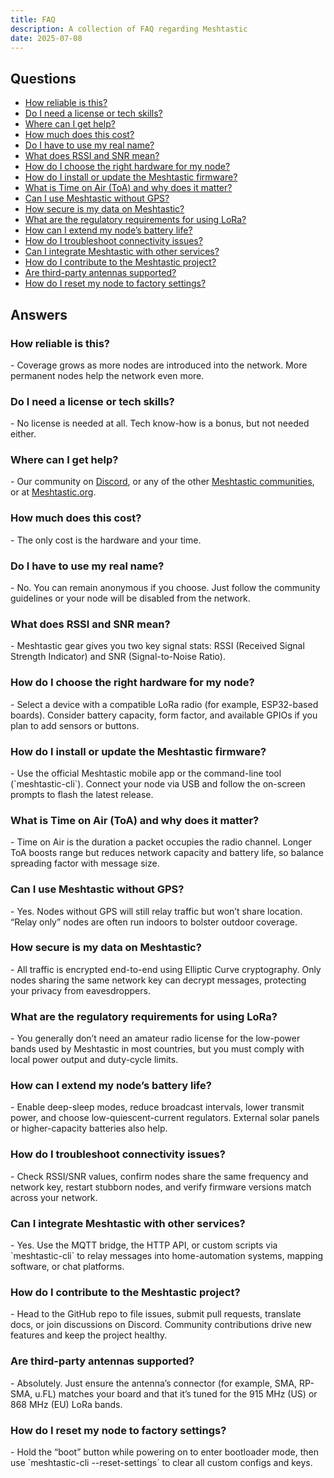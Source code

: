 ```yaml
---
title: FAQ
description: A collection of FAQ regarding Meshtastic
date: 2025-07-08
---
```

## Questions

- [How reliable is this?](#q1)  
- [Do I need a license or tech skills?](#q2)  
- [Where can I get help?](#q3)  
- [How much does this cost?](#q4)  
- [Do I have to use my real name?](#q5)  
- [What does RSSI and SNR mean?](#q6)  
- [How do I choose the right hardware for my node?](#q7)  
- [How do I install or update the Meshtastic firmware?](#q8)  
- [What is Time on Air (ToA) and why does it matter?](#q9)  
- [Can I use Meshtastic without GPS?](#q10)  
- [How secure is my data on Meshtastic?](#q11)  
- [What are the regulatory requirements for using LoRa?](#q12)  
- [How can I extend my node’s battery life?](#q13)  
- [How do I troubleshoot connectivity issues?](#q14)  
- [Can I integrate Meshtastic with other services?](#q15)  
- [How do I contribute to the Meshtastic project?](#q16)  
- [Are third-party antennas supported?](#q17)  
- [How do I reset my node to factory settings?](#q18)  

## Answers

<h3 id="q1">How reliable is this?</h3>  
- Coverage grows as more nodes are introduced into the network. More permanent nodes help the network even more.

<h3 id="q2">Do I need a license or tech skills?</h3>  
- No license is needed at all. Tech know-how is a bonus, but not needed either.

<h3 id="q3">Where can I get help?</h3>  
- Our community on <a href="https://discord.com/invite/9KUu5QQqMx">Discord</a>, or any of the other <a href="https://meshtastic.org/docs/community/local-groups/">Meshtastic communities</a>, or at <a href="https://www.Meshtastic.org">Meshtastic.org</a>.

<h3 id="q4">How much does this cost?</h3>  
- The only cost is the hardware and your time.

<h3 id="q5">Do I have to use my real name?</h3>  
- No. You can remain anonymous if you choose. Just follow the community guidelines or your node will be disabled from the network.

<h3 id="q6">What does RSSI and SNR mean?</h3>  
- Meshtastic gear gives you two key signal stats: RSSI (Received Signal Strength Indicator) and SNR (Signal-to-Noise Ratio).

<h3 id="q7">How do I choose the right hardware for my node?</h3>  
- Select a device with a compatible LoRa radio (for example, ESP32-based boards). Consider battery capacity, form factor, and available GPIOs if you plan to add sensors or buttons.

<h3 id="q8">How do I install or update the Meshtastic firmware?</h3>  
- Use the official Meshtastic mobile app or the command-line tool (`meshtastic-cli`). Connect your node via USB and follow the on-screen prompts to flash the latest release.

<h3 id="q9">What is Time on Air (ToA) and why does it matter?</h3>  
- Time on Air is the duration a packet occupies the radio channel. Longer ToA boosts range but reduces network capacity and battery life, so balance spreading factor with message size.

<h3 id="q10">Can I use Meshtastic without GPS?</h3>  
- Yes. Nodes without GPS will still relay traffic but won’t share location. “Relay only” nodes are often run indoors to bolster outdoor coverage.

<h3 id="q11">How secure is my data on Meshtastic?</h3>  
- All traffic is encrypted end-to-end using Elliptic Curve cryptography. Only nodes sharing the same network key can decrypt messages, protecting your privacy from eavesdroppers.

<h3 id="q12">What are the regulatory requirements for using LoRa?</h3>  
- You generally don’t need an amateur radio license for the low-power bands used by Meshtastic in most countries, but you must comply with local power output and duty-cycle limits.

<h3 id="q13">How can I extend my node’s battery life?</h3>  
- Enable deep-sleep modes, reduce broadcast intervals, lower transmit power, and choose low-quiescent-current regulators. External solar panels or higher-capacity batteries also help.

<h3 id="q14">How do I troubleshoot connectivity issues?</h3>  
- Check RSSI/SNR values, confirm nodes share the same frequency and network key, restart stubborn nodes, and verify firmware versions match across your network.

<h3 id="q15">Can I integrate Meshtastic with other services?</h3>  
- Yes. Use the MQTT bridge, the HTTP API, or custom scripts via `meshtastic-cli` to relay messages into home-automation systems, mapping software, or chat platforms.

<h3 id="q16">How do I contribute to the Meshtastic project?</h3>  
- Head to the GitHub repo to file issues, submit pull requests, translate docs, or join discussions on Discord. Community contributions drive new features and keep the project healthy.

<h3 id="q17">Are third-party antennas supported?</h3>  
- Absolutely. Just ensure the antenna’s connector (for example, SMA, RP-SMA, u.FL) matches your board and that it’s tuned for the 915 MHz (US) or 868 MHz (EU) LoRa bands.

<h3 id="q18">How do I reset my node to factory settings?</h3>  
- Hold the “boot” button while powering on to enter bootloader mode, then use `meshtastic-cli --reset-settings` to clear all custom configs and keys.

<br /><br /><br /><br />